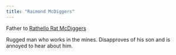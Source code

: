 ```yaml
---
title: "Raimond McDiggers"
---
```


Father to [Rathello Rat McDiggers](People%20of%20Note/Rathello%20Rat%20McDiggers.md)

Rugged man who works in the mines. Disapproves of his son and is annoyed to hear about him. 